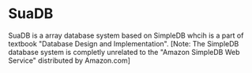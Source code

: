 # SuaDB

SuaDB is a array database system based on SimpleDB whcih is a part of textbook "Database Design and Implementation".
[Note: The SimpleDB database system is completly unrelated to the "Amazon SimpleDB Web Service" distributed by Amazon.com]